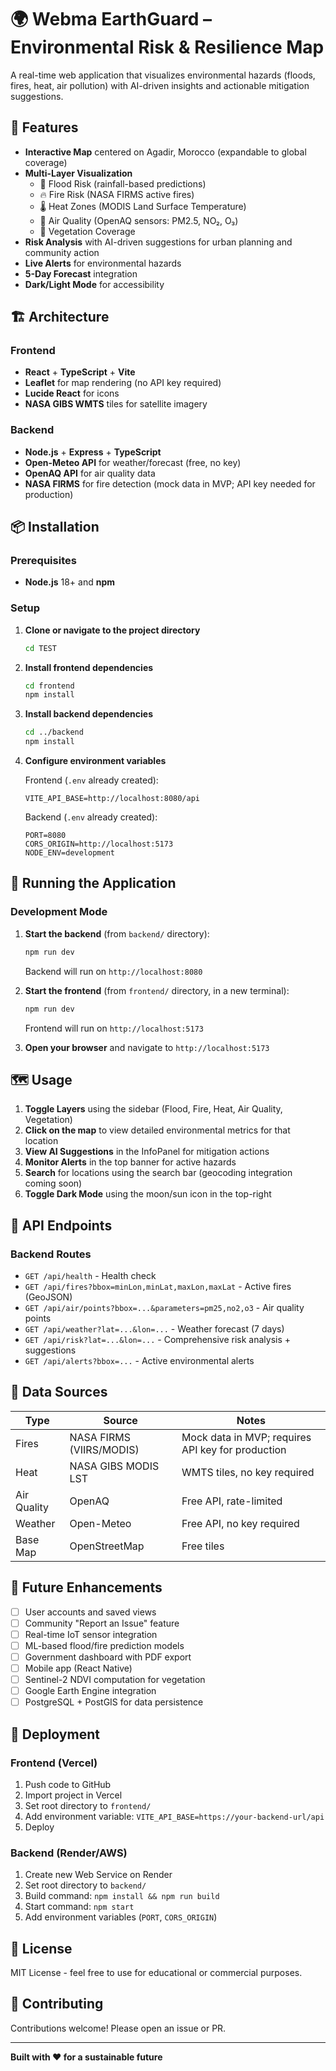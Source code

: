 # 🌍 Webma EarthGuard – Environmental Risk & Resilience Map

A real-time web application that visualizes environmental hazards (floods, fires, heat, air pollution) with AI-driven insights and actionable mitigation suggestions.

## 🎯 Features

- **Interactive Map** centered on Agadir, Morocco (expandable to global coverage)
- **Multi-Layer Visualization**
  - 🌊 Flood Risk (rainfall-based predictions)
  - 🔥 Fire Risk (NASA FIRMS active fires)
  - 🌡️ Heat Zones (MODIS Land Surface Temperature)
  - 💨 Air Quality (OpenAQ sensors: PM2.5, NO₂, O₃)
  - 🌿 Vegetation Coverage
- **Risk Analysis** with AI-driven suggestions for urban planning and community action
- **Live Alerts** for environmental hazards
- **5-Day Forecast** integration
- **Dark/Light Mode** for accessibility

## 🏗️ Architecture

### Frontend
- **React** + **TypeScript** + **Vite**
- **Leaflet** for map rendering (no API key required)
- **Lucide React** for icons
- **NASA GIBS WMTS** tiles for satellite imagery

### Backend
- **Node.js** + **Express** + **TypeScript**
- **Open-Meteo API** for weather/forecast (free, no key)
- **OpenAQ API** for air quality data
- **NASA FIRMS** for fire detection (mock data in MVP; API key needed for production)

## 📦 Installation

### Prerequisites
- **Node.js** 18+ and **npm**

### Setup

1. **Clone or navigate to the project directory**
   ```bash
   cd TEST
   ```

2. **Install frontend dependencies**
   ```bash
   cd frontend
   npm install
   ```

3. **Install backend dependencies**
   ```bash
   cd ../backend
   npm install
   ```

4. **Configure environment variables**
   
   Frontend (`.env` already created):
   ```
   VITE_API_BASE=http://localhost:8080/api
   ```
   
   Backend (`.env` already created):
   ```
   PORT=8080
   CORS_ORIGIN=http://localhost:5173
   NODE_ENV=development
   ```

## 🚀 Running the Application

### Development Mode

1. **Start the backend** (from `backend/` directory):
   ```bash
   npm run dev
   ```
   Backend will run on `http://localhost:8080`

2. **Start the frontend** (from `frontend/` directory, in a new terminal):
   ```bash
   npm run dev
   ```
   Frontend will run on `http://localhost:5173`

3. **Open your browser** and navigate to `http://localhost:5173`

## 🗺️ Usage

1. **Toggle Layers** using the sidebar (Flood, Fire, Heat, Air Quality, Vegetation)
2. **Click on the map** to view detailed environmental metrics for that location
3. **View AI Suggestions** in the InfoPanel for mitigation actions
4. **Monitor Alerts** in the top banner for active hazards
5. **Search** for locations using the search bar (geocoding integration coming soon)
6. **Toggle Dark Mode** using the moon/sun icon in the top-right

## 📡 API Endpoints

### Backend Routes

- `GET /api/health` - Health check
- `GET /api/fires?bbox=minLon,minLat,maxLon,maxLat` - Active fires (GeoJSON)
- `GET /api/air/points?bbox=...&parameters=pm25,no2,o3` - Air quality points
- `GET /api/weather?lat=...&lon=...` - Weather forecast (7 days)
- `GET /api/risk?lat=...&lon=...` - Comprehensive risk analysis + suggestions
- `GET /api/alerts?bbox=...` - Active environmental alerts

## 🧪 Data Sources

| Type | Source | Notes |
|------|--------|-------|
| Fires | NASA FIRMS (VIIRS/MODIS) | Mock data in MVP; requires API key for production |
| Heat | NASA GIBS MODIS LST | WMTS tiles, no key required |
| Air Quality | OpenAQ | Free API, rate-limited |
| Weather | Open-Meteo | Free API, no key required |
| Base Map | OpenStreetMap | Free tiles |

## 🔮 Future Enhancements

- [ ] User accounts and saved views
- [ ] Community "Report an Issue" feature
- [ ] Real-time IoT sensor integration
- [ ] ML-based flood/fire prediction models
- [ ] Government dashboard with PDF export
- [ ] Mobile app (React Native)
- [ ] Sentinel-2 NDVI computation for vegetation
- [ ] Google Earth Engine integration
- [ ] PostgreSQL + PostGIS for data persistence

## 🚢 Deployment

### Frontend (Vercel)
1. Push code to GitHub
2. Import project in Vercel
3. Set root directory to `frontend/`
4. Add environment variable: `VITE_API_BASE=https://your-backend-url/api`
5. Deploy

### Backend (Render/AWS)
1. Create new Web Service on Render
2. Set root directory to `backend/`
3. Build command: `npm install && npm run build`
4. Start command: `npm start`
5. Add environment variables (`PORT`, `CORS_ORIGIN`)

## 📄 License

MIT License - feel free to use for educational or commercial purposes.

## 🤝 Contributing

Contributions welcome! Please open an issue or PR.

---

**Built with ❤️ for a sustainable future**
